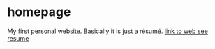 # homepage
My first personal website. Basically it is just a résumé.
[link to web see resume](https://guillermomartos.github.io/homepage/)